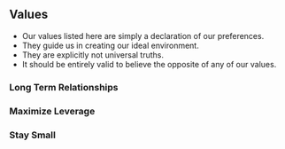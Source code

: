 ## Values

- Our values listed here are simply a declaration of our preferences.
- They guide us in creating our ideal environment.
- They are explicitly not universal truths.
- It should be entirely valid to believe the opposite of any of our values.

### Long Term Relationships

### Maximize Leverage

### Stay Small
